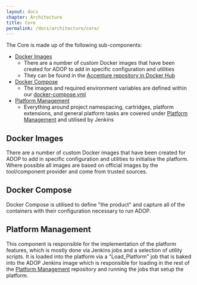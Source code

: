```yaml
---
layout: docs
chapter: Architecture
title: Core 
permalink: /docs/architecture/core/
---
```


The Core is made up of the following sub-components:

* [Docker Images](#docker-images)
    * There are a number of custom Docker images that have been created for ADOP to add in specific configuration and utilities
    * They can be found in the [Accenture repository in Docker Hub](https://hub.docker.com/u/accenture/dashboard/)
* [Docker Compose](#docker-compose)
    * The images and required environment variables are defined within our [docker-compose.yml](https://github.com/Accenture/adop-docker-compose/blob/master/docker-compose.yml)
* [Platform Management](#platform-management)
    * Everything around project namespacing, cartridges, platform extensions, and general platform tasks are covered under [Platform Management](https://github.com/Accenture/adop-platform-management) and utilised by Jenkins

## Docker Images
There are a number of custom Docker images that have been created for ADOP to add in specific configuration and utilities to initialise the platform. Where possible all images are based on official images by the tool/component provider and come from trusted sources.

## Docker Compose
Docker Compose is utilised to define "the product" and capture all of the containers with their configuration necessary to run ADOP.

## Platform Management
This component is responsible for the implementation of the platform features, which is mostly done via Jenkins jobs and a selection of utility scripts. It is loaded into the platform via a "Load_Platform" job that is baked into the ADOP Jenkins image which is responsible for loading in the rest of the [Platform Management](https://github.com/Accenture/adop-platform-management) repository and running the jobs that setup the platform.
